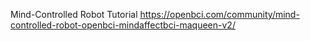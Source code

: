 Mind-Controlled Robot Tutorial 
https://openbci.com/community/mind-controlled-robot-openbci-mindaffectbci-maqueen-v2/
